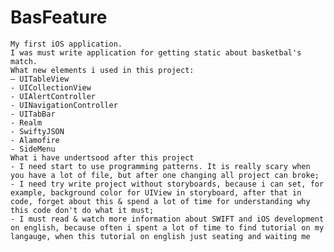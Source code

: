 # BasFeature
	My first iOS application.
	I was must write application for getting static about basketbal's match. 
	What new elements i used in this project:
  	– UITableView
  	- UICollectionView
  	- UIAlertController
  	- UINavigationController
  	- UITabBar
  	- Realm
  	- SwiftyJSON
  	- Alamofire
  	- SideMenu
	What i have undertsood after this project
	- I need start to use programming patterns. It is really scary when you have a lot of file, but after one changing all project can broke;
	- I need try write project without storyboards, because i can set, for example, background color for UIView in storyboard, after that in code, forget about this & spend a lot of time for understanding why this code don't do what it must;
	- I must read & watch more information about SWIFT and iOS development on english, because often i spent a lot of time to find tutorial on my langauge, when this tutorial on english just seating and waiting me
